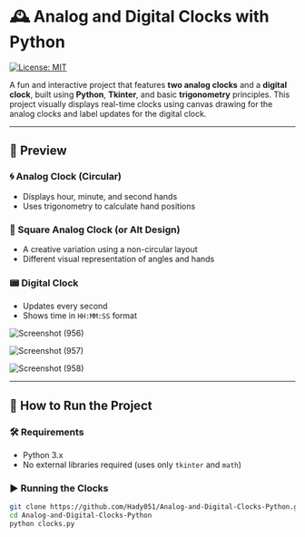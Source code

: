 # 🕰️ Analog and Digital Clocks with Python

[![License: MIT](https://img.shields.io/badge/License-MIT-yellow.svg)](https://opensource.org/licenses/MIT)

A fun and interactive project that features **two analog clocks** and a **digital clock**, built using **Python**, **Tkinter**, and basic **trigonometry** principles. This project visually displays real-time clocks using canvas drawing for the analog clocks and label updates for the digital clock.

---

## 📸 Preview

### 🌀 Analog Clock (Circular)
- Displays hour, minute, and second hands
- Uses trigonometry to calculate hand positions

### 🔲 Square Analog Clock (or Alt Design)
- A creative variation using a non-circular layout
- Different visual representation of angles and hands

### 📟 Digital Clock
- Updates every second
- Shows time in `HH:MM:SS` format

![Screenshot (956)](https://github.com/user-attachments/assets/ee6f2fa3-32d8-46f7-a0a2-34675441e477)

![Screenshot (957)](https://github.com/user-attachments/assets/a4508758-fcb9-4376-9f39-1fb9a043f559)

![Screenshot (958)](https://github.com/user-attachments/assets/e69ee8bd-92a9-4049-b276-6f25f226f7dd)

---

## 🚀 How to Run the Project

### 🛠️ Requirements
- Python 3.x
- No external libraries required (uses only `tkinter` and `math`)

### ▶️ Running the Clocks
```bash
git clone https://github.com/Hady051/Analog-and-Digital-Clocks-Python.git
cd Analog-and-Digital-Clocks-Python
python clocks.py


